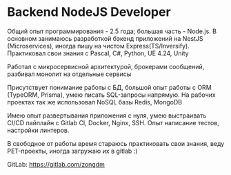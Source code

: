 # Backend NodeJS Developer

Общий опыт программирования - 2.5 года; большая часть - Node.js. В основном занимаюсь разработкой бэкенд приложений на NestJS (Microservices), иногда пишу на чистом Express(TS/Inversify). Практиковал свои знания с Pascal, C#, Python, UE 4.24, Unity

Работал с микросервисной архитектурой, брокерами сообщений, разбивал монолит на отдельные сервисы

Присутствует понимание работы с БД, большой опыт работы с ORM (TypeORM, Prisma), умею писать SQL-запросы напрямую. На рабочих проектах так же использовал NoSQL базы Redis, MongoDB

Имею опыт развертывания приложения с нуля, умею выстраивать CI/CD пайплайн с Gitlab CI, Docker, Nginx, SSH. Опыт написание тестов, настройки линтеров.

В свободное от работы время стараюсь практиковать свои знания, веду PET-проекты, иногда загружаю их в gitlab :)

GitLab: https://gitlab.com/zongdm
